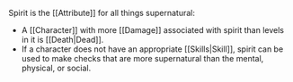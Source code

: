 Spirit is the [[Attribute]] for all things supernatural:
- A [[Character]] with more [[Damage]] associated with spirit than levels in it is [[Death|Dead]].
- If a character does not have an appropriate [[Skills|Skill]], spirit can be used to make checks that are more supernatural than the mental, physical, or social.